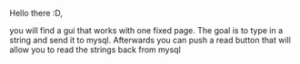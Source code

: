 Hello there :D, 

you will find a gui that works with one fixed page. The goal is to type in a string
and send it to mysql. 
Afterwards you can push a read button that will allow you to read the strings back from
mysql
